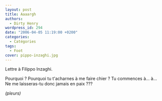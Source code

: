```yaml
---
layout: post
title: Aaaargh
authors:
  - Dirty Henry
wordpress_id: 294
date: "2006-04-05 11:19:00 +0200"
categories:
  - Catégories
tags:
  - Foot
cover: pippo-inzaghi.jpg
---
```


Lettre à Filippo Inzaghi.

Pourquoi ? Pourquoi tu t'acharnes à me faire chier ? Tu commences à… à… Ne me
laisseras-tu donc jamais en paix ???

_(pleurs)_
